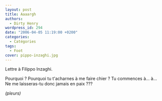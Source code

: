```yaml
---
layout: post
title: Aaaargh
authors:
  - Dirty Henry
wordpress_id: 294
date: "2006-04-05 11:19:00 +0200"
categories:
  - Catégories
tags:
  - Foot
cover: pippo-inzaghi.jpg
---
```


Lettre à Filippo Inzaghi.

Pourquoi ? Pourquoi tu t'acharnes à me faire chier ? Tu commences à… à… Ne me
laisseras-tu donc jamais en paix ???

_(pleurs)_
